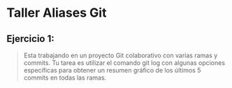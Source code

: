 # Taller Aliases Git

## Ejercicio 1:

> Esta trabajando en un proyecto Git colaborativo con varias ramas y commits. Tu tarea es
> utilizar el comando git log con algunas opciones específicas para obtener un resumen
> gráfico de los últimos 5 commits en todas las ramas.



